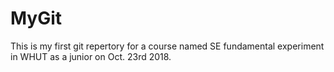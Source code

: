 # MyGit
This is my first git repertory for a course named SE fundamental experiment in WHUT as a junior on Oct. 23rd 2018.
